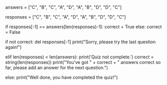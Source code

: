 answers = ["C", "B", "C", "A", "D", "A", "B", "D", "D", "C"]

responses = ["C", "B", "C", "A", "D", "A", "B", "D", "D", "C"]

if responses[-1] == answers[len(responses)-1]:
  correct = True
else:
  correct = False

if not correct:
  del responses[-1]
  print("Sorry, please try the last question again!")

elif len(responses) < len(answers):
  print('Quiz not complete.')
  correct = string(len(responses))
  print("You've got " + correct + " answers correct so far, please add an answer for the next question.")

else:
  print("Well done, you have completed the quiz!")